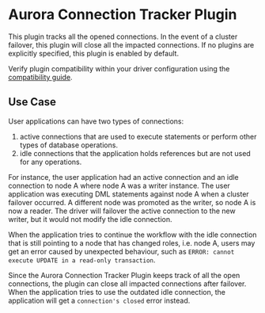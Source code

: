# Aurora Connection Tracker Plugin

This plugin tracks all the opened connections. In the event of a cluster failover, this plugin will close all the impacted connections.
If no plugins are explicitly specified, this plugin is enabled by default.

Verify plugin compatibility within your driver configuration using the [compatibility guide](../Compatibility.md).

## Use Case
User applications can have two types of connections:

1. active connections that are used to execute statements or perform other types of database operations.
2. idle connections that the application holds references but are not used for any operations.

For instance, the user application had an active connection and an idle connection to node A where node A was a writer instance. The user application was executing DML statements against node A when a cluster failover occurred. A different node was promoted as the writer, so node A is now a reader. The driver will failover the active connection to the new writer, but it would not modify the idle connection.

When the application tries to continue the workflow with the idle connection that is still pointing to a node that has changed roles, i.e. node A, users may get an error caused by unexpected behaviour, such as `ERROR: cannot execute UPDATE in a read-only transaction`.

Since the Aurora Connection Tracker Plugin keeps track of all the open connections, the plugin can close all impacted connections after failover.
When the application tries to use the outdated idle connection, the application will get a `connection's closed` error instead.

